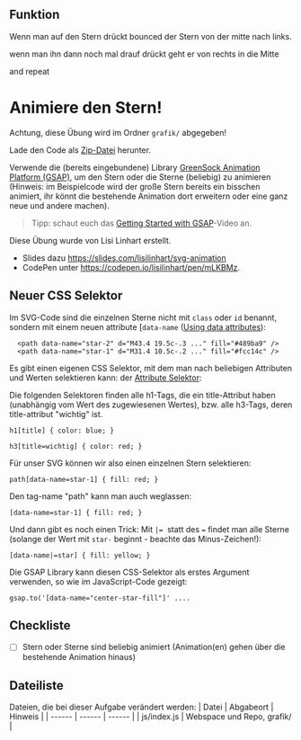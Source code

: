 ## Funktion

Wenn man auf den Stern drückt bounced der Stern von der mitte nach links.

wenn man ihn dann noch mal drauf drückt geht er von rechts  in die Mitte

and repeat

# Animiere den Stern!

Achtung, diese Übung wird im Ordner `grafik/` abgegeben!

Lade den Code als [Zip-Datei](https://gitlab.mediacube.at/bjelline/wp-assignments-public/-/jobs/artifacts/master/raw/star.zip?job=zip) herunter.

Verwende die (bereits eingebundene) Library [GreenSock Animation Platform (GSAP)](https://greensock.com), um den Stern oder die Sterne (beliebig) zu animieren (Hinweis: im Beispielcode wird der große Stern bereits ein bisschen animiert, ihr könnt die bestehende Animation dort erweitern oder eine ganz neue und andere machen).

> Tipp: schaut euch das [Getting Started with GSAP](https://greensock.com/get-started)-Video an.

Diese Übung wurde von Lisi Linhart erstellt.
- Slides dazu https://slides.com/lisilinhart/svg-animation
- CodePen unter https://codepen.io/lisilinhart/pen/mLKBMz.

## Neuer CSS Selektor

Im SVG-Code sind die einzelnen Sterne nicht mit `class` oder `id` benannt, sondern mit einem neuen attribute [`data-name` ([Using data attributes](https://developer.mozilla.org/en-US/docs/Learn/HTML/Howto/Use_data_attributes)):

      <path data-name="star-2" d="M43.4 19.5c-.3 ..." fill="#489ba9" />
      <path data-name="star-1" d="M31.4 10.5c-.2 ..." fill="#fcc14c" />

Es gibt einen eigenen CSS Selektor, mit dem man nach beliebigen Attributen und
Werten selektieren kann: der [Attribute Selektor](https://www.w3.org/TR/selectors-3/#attribute-selectors):

Die folgenden Selektoren finden alle h1-Tags, die ein title-Attribut haben (unabhängig vom Wert des zugewiesenen Wertes), bzw. alle h3-Tags, deren title-attribut "wichtig" ist.

    h1[title] { color: blue; }

    h3[title=wichtig] { color: red; }

Für unser SVG können wir also einen einzelnen Stern selektieren:

    path[data-name=star-1] { fill: red; }

Den tag-name "path" kann man auch weglassen:

    [data-name=star-1] { fill: red; }

Und dann gibt es noch einen Trick: Mit `|=`  statt des `=` findet man alle Sterne
(solange der Wert mit `star-` beginnt - beachte das Minus-Zeichen!):

    [data-name|=star] { fill: yellow; }

Die GSAP Library kann diesen CSS-Selektor als erstes Argument verwenden,
so wie im JavaScript-Code gezeigt:

    gsap.to('[data-name="center-star-fill"]' ....

## Checkliste
- [ ] Stern oder Sterne sind beliebig animiert (Animation(en) gehen über die bestehende Animation hinaus)

## Dateiliste
Dateien, die bei dieser Aufgabe verändert werden:
| Datei | Abgabeort | Hinweis |
| ------ | ------ | ------ |
| js/index.js | Webspace und Repo, grafik/ |



